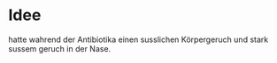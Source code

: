 Idee
=======

hatte wahrend der Antibiotika einen susslichen Körpergeruch
und stark sussem geruch in der Nase.
